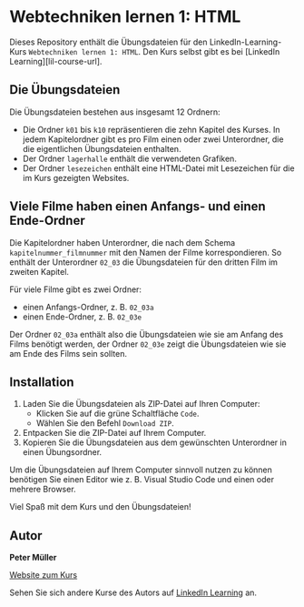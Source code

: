 # Webtechniken lernen 1: HTML
Dieses Repository enthält die Übungsdateien für den LinkedIn-Learning-Kurs `Webtechniken lernen 1: HTML`. Den Kurs selbst gibt es bei [LinkedIn Learning][lil-course-url].

## Die Übungsdateien 
Die Übungsdateien bestehen aus insgesamt 12 Ordnern: 

- Die Ordner `k01` bis `k10` repräsentieren die zehn Kapitel des Kurses. In jedem Kapitelordner gibt es pro Film einen oder zwei Unterordner, die die eigentlichen Übungsdateien enthalten. 
- Der Ordner `lagerhalle` enthält die verwendeten Grafiken. 
- Der Ordner `lesezeichen` enthält eine HTML-Datei mit Lesezeichen für die im Kurs gezeigten Websites. 


## Viele Filme haben einen Anfangs- und einen Ende-Ordner 
Die Kapitelordner haben Unterordner, die nach dem Schema `kapitelnummer_filmnummer` mit den Namen der Filme korrespondieren. So enthält der Unterordner `02_03` die Übungsdateien für den dritten Film im zweiten Kapitel.

Für viele Filme gibt es zwei Ordner: 

- einen Anfangs-Ordner, z. B. `02_03a` 
- einen Ende-Ordner, z. B. `02_03e` 

Der Ordner `02_03a` enthält also die Übungsdateien wie sie am Anfang des Films benötigt werden, der Ordner `02_03e` zeigt die Übungsdateien wie sie am Ende des Films sein sollten. 


## Installation 
1. Laden Sie die Übungsdateien als ZIP-Datei auf Ihren Computer:   
    - Klicken Sie auf die grüne Schaltfläche `Code`.
    - Wählen Sie den Befehl `Download ZIP`. 
2. Entpacken Sie die ZIP-Datei auf Ihrem Computer. 
3. Kopieren Sie die Übungsdateien aus dem gewünschten Unterordner in einen Übungsordner. 

Um die Übungsdateien auf Ihrem Computer sinnvoll nutzen zu können benötigen Sie einen Editor wie z. B. Visual Studio Code und einen oder mehrere Browser. 

Viel Spaß mit dem Kurs und den Übungsdateien! 

## Autor
**Peter Müller**

[Website zum Kurs](https://html-und-css.de/)

Sehen Sie sich andere Kurse des Autors auf [LinkedIn Learning](https://www.linkedin.com/learning/instructors/peter-m-muller?u=104) an.

